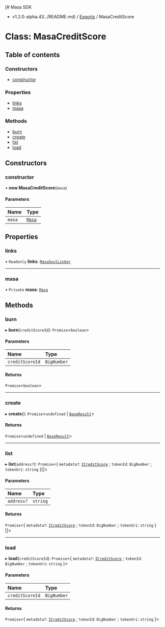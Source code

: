[# Masa SDK
 - v1.2.0-alpha.4](../README.md) / [Exports](../modules.md) / MasaCreditScore

# Class: MasaCreditScore

## Table of contents

### Constructors

- [constructor](MasaCreditScore.md#constructor)

### Properties

- [links](MasaCreditScore.md#links)
- [masa](MasaCreditScore.md#masa)

### Methods

- [burn](MasaCreditScore.md#burn)
- [create](MasaCreditScore.md#create)
- [list](MasaCreditScore.md#list)
- [load](MasaCreditScore.md#load)

## Constructors

### constructor

• **new MasaCreditScore**(`masa`)

#### Parameters

| Name | Type |
| :------ | :------ |
| `masa` | [`Masa`](Masa.md) |

## Properties

### links

• `Readonly` **links**: [`MasaSoulLinker`](MasaSoulLinker.md)

___

### masa

• `Private` **masa**: [`Masa`](Masa.md)

## Methods

### burn

▸ **burn**(`creditScoreId`): `Promise`<`boolean`\>

#### Parameters

| Name | Type |
| :------ | :------ |
| `creditScoreId` | `BigNumber` |

#### Returns

`Promise`<`boolean`\>

___

### create

▸ **create**(): `Promise`<`undefined` \| [`BaseResult`](../interfaces/BaseResult.md)\>

#### Returns

`Promise`<`undefined` \| [`BaseResult`](../interfaces/BaseResult.md)\>

___

### list

▸ **list**(`address?`): `Promise`<{ `metadata?`: [`ICreditScore`](../interfaces/ICreditScore.md) ; `tokenId`: `BigNumber` ; `tokenUri`: `string`  }[]\>

#### Parameters

| Name | Type |
| :------ | :------ |
| `address?` | `string` |

#### Returns

`Promise`<{ `metadata?`: [`ICreditScore`](../interfaces/ICreditScore.md) ; `tokenId`: `BigNumber` ; `tokenUri`: `string`  }[]\>

___

### load

▸ **load**(`creditScoreId`): `Promise`<{ `metadata?`: [`ICreditScore`](../interfaces/ICreditScore.md) ; `tokenId`: `BigNumber` ; `tokenUri`: `string`  }\>

#### Parameters

| Name | Type |
| :------ | :------ |
| `creditScoreId` | `BigNumber` |

#### Returns

`Promise`<{ `metadata?`: [`ICreditScore`](../interfaces/ICreditScore.md) ; `tokenId`: `BigNumber` ; `tokenUri`: `string`  }\>
